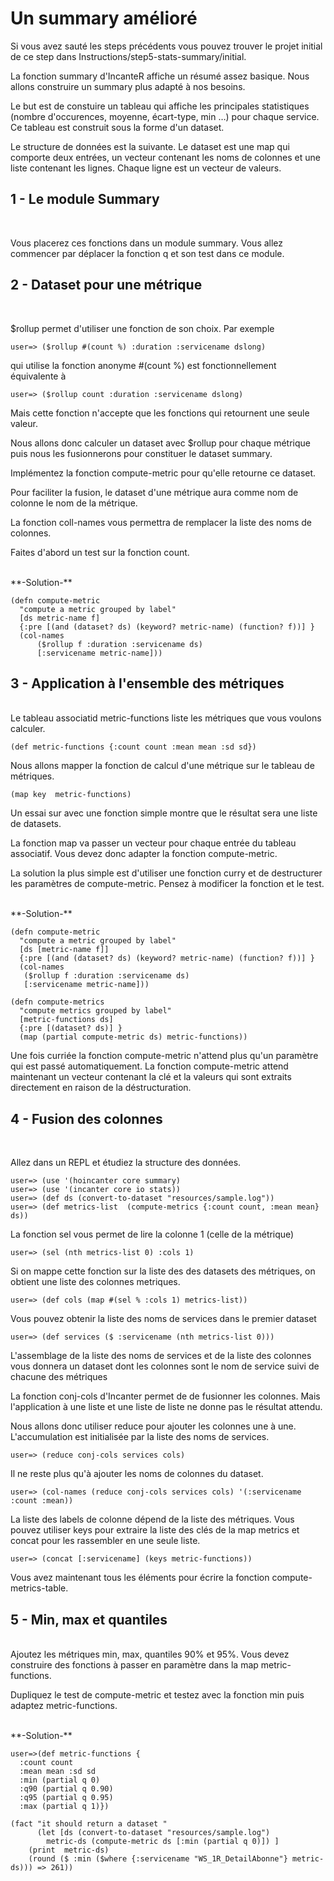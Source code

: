 Un summary amélioré
===============

Si vous avez sauté les steps précédents vous pouvez trouver le projet initial de ce step dans Instructions/step5-stats-summary/initial.

La fonction summary d'IncanteR affiche un résumé assez basique. Nous allons construire un summary plus adapté à nos besoins.

Le but est de constuire un tableau qui affiche les principales statistiques (nombre d'occurences, moyenne, écart-type, min …) pour chaque service. Ce tableau est construit sous la forme d'un dataset.

Le structure de données est la suivante. Le dataset est une map qui comporte deux entrées, un vecteur contenant les noms de colonnes et une liste contenant les lignes. Chaque ligne est un vecteur de valeurs.

1 - Le module Summary
-------------------
<br>

Vous placerez ces fonctions dans un module summary. Vous allez commencer par déplacer la fonction q et son test dans ce module.

2 - Dataset pour une métrique
-------------------
<br>

$rollup permet d'utiliser une fonction de son choix. Par exemple

<pre><code>user=> ($rollup #(count %) :duration :servicename dslong)</code></pre>

qui utilise la fonction anonyme #(count %) est fonctionnellement équivalente à  

<pre><code>user=> ($rollup count :duration :servicename dslong)</code></pre>

Mais cette fonction n'accepte que les fonctions qui retournent une seule valeur.

Nous allons donc calculer un dataset avec $rollup pour chaque métrique puis nous les fusionnerons pour constituer le dataset summary. 

Implémentez la fonction compute-metric pour qu'elle retourne ce dataset.

Pour faciliter la fusion, le dataset d'une métrique aura comme nom de colonne le nom de la métrique. 

La fonction coll-names vous permettra de remplacer la liste des noms de colonnes.

Faites d'abord un test sur la fonction count.

<br>
**-Solution-**

<pre><code>(defn compute-metric
  "compute a metric grouped by label"
  [ds metric-name f]
  {:pre [(and (dataset? ds) (keyword? metric-name) (function? f))] } 
  (col-names 
      ($rollup f :duration :servicename ds)    
      [:servicename metric-name])) </code></pre>



3 - Application à l'ensemble des métriques
-------------------
<br>
Le tableau associatid metric-functions liste les métriques que vous voulons calculer. 

<pre><code>(def metric-functions {:count count :mean mean :sd sd})
</pre></code>
Nous allons mapper la fonction de calcul d'une métrique sur le tableau de métriques. 

<pre><code>(map key  metric-functions)
</code></pre>

Un essai sur avec une fonction simple montre que le résultat sera une liste de datasets.

La fonction map va passer un vecteur pour chaque entrée du tableau associatif. Vous devez donc adapter la fonction compute-metric.

La solution la plus simple est d'utiliser une fonction curry et de destructurer les paramètres de compute-metric. Pensez à modificer la fonction et le test.

<br>
**-Solution-**

<pre><code>(defn compute-metric
  "compute a metric grouped by label"
  [ds [metric-name f]]
  {:pre [(and (dataset? ds) (keyword? metric-name) (function? f))] } 
  (col-names
   ($rollup f :duration :servicename ds)
   [:servicename metric-name])) 

(defn compute-metrics
  "compute metrics grouped by label"
  [metric-functions ds]
  {:pre [(dataset? ds)] } 
  (map (partial compute-metric ds) metric-functions))
</code></pre>

Une fois curriée la fonction compute-metric n'attend plus qu'un paramètre qui est passé automatiquement.
La fonction compute-metric attend maintenant un vecteur contenant la clé et la valeurs qui sont extraits directement en raison de la déstructuration.

4 - Fusion des colonnes 
-------------------
<br>

Allez dans un REPL et étudiez la structure des données.


<pre><code>user=> (use '(hoincanter core summary)
user=> (use '(incanter core io stats))
user=> (def ds (convert-to-dataset "resources/sample.log"))
user=> (def metrics-list  (compute-metrics {:count count, :mean mean} ds))
</code></pre>

La fonction sel vous permet de lire la colonne 1 (celle de la métrique)

<pre><code>user=> (sel (nth metrics-list 0) :cols 1)
</code></pre>

Si on mappe cette fonction sur la liste des des datasets des métriques, on obtient une liste des colonnes metriques.

<pre><code>user=> (def cols (map #(sel % :cols 1) metrics-list))
</code></pre>

Vous pouvez obtenir la liste des noms de services dans le premier dataset

<pre><code>user=> (def services ($ :servicename (nth metrics-list 0)))
</code></pre>

L'assemblage de la liste des noms de services et de la liste des colonnes vous donnera un dataset dont les colonnes sont le nom de service suivi de chacune des métriques

La fonction conj-cols d'Incanter permet de de fusionner les colonnes. Mais l'application à une liste et une liste de liste ne donne pas le résultat attendu. 

Nous allons donc utiliser reduce pour ajouter les colonnes une à une. L'accumulation est initialisée par la liste des noms de services.


<pre><code>user=> (reduce conj-cols services cols)
</code></pre>

Il ne reste plus qu'à ajouter les noms de colonnes du dataset.

<pre><code>user=> (col-names (reduce conj-cols services cols) '(:servicename :count :mean))
</code></pre>

La liste des labels de colonne dépend de la liste des métriques. Vous pouvez utiliser keys pour extraire la liste des clés de la map metrics et concat pour les rassembler en une seule liste.

  
<pre><code>user=> (concat [:servicename] (keys metric-functions))
</code></pre>

Vous avez maintenant tous les éléments pour écrire la fonction compute-metrics-table.

5 - Min, max et quantiles
-------------------
<br>
Ajoutez les métriques min, max, quantiles 90% et 95%. Vous devez construire des fonctions à passer en paramètre dans la map  metric-functions.

Dupliquez le test de compute-metric et testez avec la fonction min puis adaptez metric-functions.

<br>
**-Solution-**


<pre><code>user=>(def metric-functions {
  :count count 
  :mean mean :sd sd
  :min (partial q 0) 
  :q90 (partial q 0.90)
  :q95 (partial q 0.95) 
  :max (partial q 1)})
</code></pre>

<pre><code>(fact "it should return a dataset "
      (let [ds (convert-to-dataset "resources/sample.log")
	    metric-ds (compute-metric ds [:min (partial q 0)]) ]
	(print  metric-ds)
	(round ($ :min ($where {:servicename "WS_1R_DetailAbonne"} metric-ds))) => 261))
</code></pre>



 
